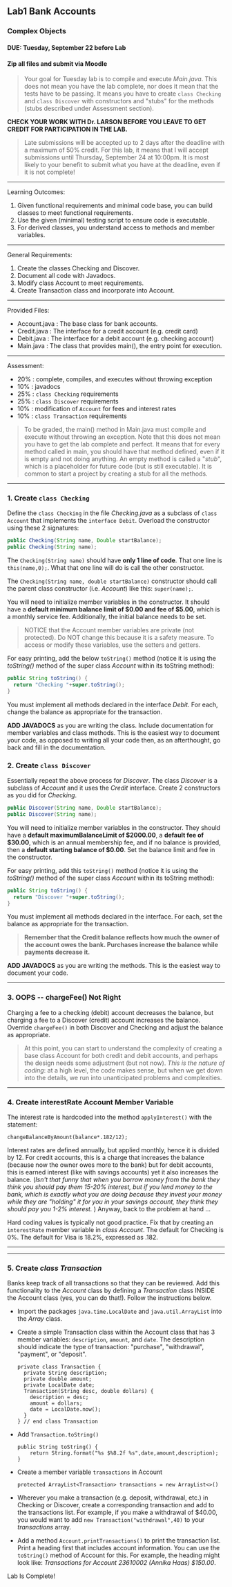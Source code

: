 ## Lab1 Bank Accounts
### Complex Objects
#### DUE: Tuesday, September 22 before Lab
#### Zip all files and submit via Moodle

> Your goal for Tuesday lab is to compile and execute _Main.java_. This does not mean you have the lab complete, nor does it mean that the tests have to be passing. It means you have to create `class Checking` and `class Discover` with constructors and "stubs" for the methods (stubs described under Assessment section).

**CHECK YOUR WORK WITH Dr. LARSON BEFORE YOU LEAVE TO GET CREDIT FOR PARTICIPATION IN THE LAB.**

> Late submissions will be accepted up to 2 days after the deadline with a maximum of 50% credit. For this lab, it means that I will accept submissions until Thursday, September 24 at 10:00pm. It is most likely to your benefit to submit what you have at the deadline, even if it is not complete!

<hr>

Learning Outcomes:

1. Given functional requirements and minimal code base, you can build classes to meet functional requirements.
2. Use the given (minimal) testing script to ensure code is executable.
3. For derived classes, you understand access to methods and member variables.

<hr>

General Requirements:

1. Create the classes Checking and Discover.
3. Document all code with Javadocs.
4. Modify class Account to meet requirements.
5. Create Transaction class and incorporate into Account.

<hr>

Provided Files:

- Account.java : The base class for bank accounts.
- Credit.java : The interface for a credit account (e.g. credit card)
- Debit.java : The interface for a debit account (e.g. checking account)
- Main.java : The class that provides main(), the entry point for execution.

<hr>

Assessment:

- 20% : complete, compiles, and executes without throwing exception
- 10% : javadocs
- 25% : `class Checking` requirements
- 25% : `class Discover` requirements
- 10% : modification of `Account` for fees and interest rates
- 10% : `class Transaction` requirements

> To be graded, the main() method in Main.java must compile and execute without throwing an exception. Note that this does not mean you have to get the lab complete and perfect. It means that for every method called in main, you should have that method defined, even if it is empty and not doing anything. An empty method is called a "_stub_", which is a placeholder for future code (but is still executable). It is common to start a project by creating a stub for all the methods.

<hr>

### 1. Create `class Checking`

Define the `class Checking` in the file _Checking.java_ as a subclass of `class Account` that implements the `interface Debit`. Overload the constructor using these 2 signatures:

```java
public Checking(String name, Double startBalance);
public Checking(String name);
```

The `Checking(String name)` should have **only 1 line of code**. That one line is `this(name,0);`. What that one line will do is call the other constructor.

The `Checking(String name, double startBalance)` constructor should call the parent class constructor (i.e. _Account_) like this: `super(name);`.

You will need to initialize member variables in the constructor. It should have a **default minimum balance limit of $0.00 and fee of $5.00**, which is a monthly service fee. Additionally, the initial balance needs to be set.

> NOTICE that the Account member variables are private (not protected). Do NOT change this because it is a safety measure. To access or modify these variables, use the setters and getters.

For easy printing, add the below `toString()` method (notice it is using the _toString()_ method of the super class _Account_ within its toString method):

  ```java
  public String toString() {
    return "Checking "+super.toString();
  }
  ```

You must implement all methods declared in the interface _Debit_. For each, change the balance as appropriate for the transaction.

**ADD JAVADOCS** as you are writing the class. Include documentation for member variables and class methods. This is the easiest way to document your code, as opposed to writing all your code then, as an afterthought, go back and fill in the documentation.

### 2. Create `class Discover`

Essentially repeat the above process for _Discover_. The class _Discover_ is a subclass of _Account_ and it uses the _Credit_ interface. Create 2 constructors as you did for _Checking_.

```java
public Discover(String name, Double startBalance);
public Discover(String name);
```

You will need to initialize member variables in the constructor. They should have a **default maximumBalanceLimit of $2000.00**, a **default fee of $30.00**, which is an annual membership fee, and if no balance is provided, then a **default starting balance of $0.00**. Set the balance limit and fee in the constructor.

For easy printing, add this `toString()` method (notice it is using the _toString()_ method of the super class _Account_ within its toString method):

  ```java
  public String toString() {
    return "Discover "+super.toString();
  }
  ```

You must implement all methods declared in the interface. For each, set the balance as appropriate for the transaction.

> **Remember that the Credit balance reflects how much the owner of the account owes the bank. Purchases increase the balance while payments decrease it.**

**ADD JAVADOCS** as you are writing the methods. This is the easiest way to document your code.

<hr>

### 3. OOPS -- chargeFee() Not Right

Charging a fee to a checking (debit) account decreases the balance, but charging a fee to a Discover (credit) account increases the balance. Override `chargeFee()` in both Discover and Checking and adjust the balance as appropriate.

> At this point, you can start to understand the complexity of creating a base class Account for both credit and debit accounts, and perhaps the design needs some adjustment (but not now). _This is the nature of coding_: at a high level, the code makes sense, but when we get down into the details, we run into unanticipated problems and complexities.

<hr>

### 4. Create interestRate Account Member Variable

The interest rate is hardcoded into the method `applyInterest()` with the statement:

```
changeBalanceByAmount(balance*.182/12);
```

Interest rates are defined annually, but applied monthly, hence it is divided by 12. For credit accounts, this is a charge that increases the balance (because now the owner owes more to the bank) but for debit accounts, this is earned interest (like with savings accounts) yet it also increases the balance. (_Isn't that funny that when you borrow money from the bank they think you should pay them 15-20% interest, but if you lend money to the bank, which is exactly what you are doing because they invest your money while they are "holding" it for you in your savings account, they think they should pay you 1-2% interest._ ) Anyway, back to the problem at hand ...

Hard coding values is typically not good practice. Fix that by creating an `interestRate` member variable in _class Account_. The default for Checking is 0%. The default for Visa is 18.2%, expressed as .182.

<hr>
<hr>

### 5. Create _class Transaction_

Banks keep track of all transactions so that they can be reviewed. Add this functionality to the _Account_ class by defining a _Transaction_ class INSIDE the Account class (yes, you can do that!). Follow the instructions below.

- Import the packages `java.time.LocalDate` and `java.util.ArrayList` into the _Array_ class.

- Create a simple Transaction class within the Account class that has 3 member variables: `description`, `amount`, and `date`. The description should indicate the type of transaction: "purchase", "withdrawal", "payment", or "deposit".

  ```
  private class Transaction {
    private String description;
    private double amount;
    private LocalDate date;
    Transaction(String desc, double dollars) {
      description = desc;
      amount = dollars;
      date = LocalDate.now();
    }
  } // end class Transaction
  ```

- Add `Transaction.toString()`
	```
	public String toString() {
		return String.format("%s $%8.2f %s",date,amount,description);
	}
	```

- Create a member variable `transactions` in Account
  ```
  protected ArrayList<Transaction> transactions = new ArrayList<>()
  ```

- Wherever you make a transaction (e.g. deposit, withdrawal, etc.) in Checking or Discover, create a corresponding transaction and add to the transactions list. For example, if you make a withdrawal of $40.00, you would want to add `new Transaction("withdrawal",40)` to your _transactions_ array.

- Add a method `Account.printTransactions()` to print the transaction list. Print a heading first that includes account information. You can use the `toString()` method of Account for this. For example, the heading might look like:
  _Transactions for Account 23610002 (Annika Haas) $150.00_.

Lab Is Complete!
